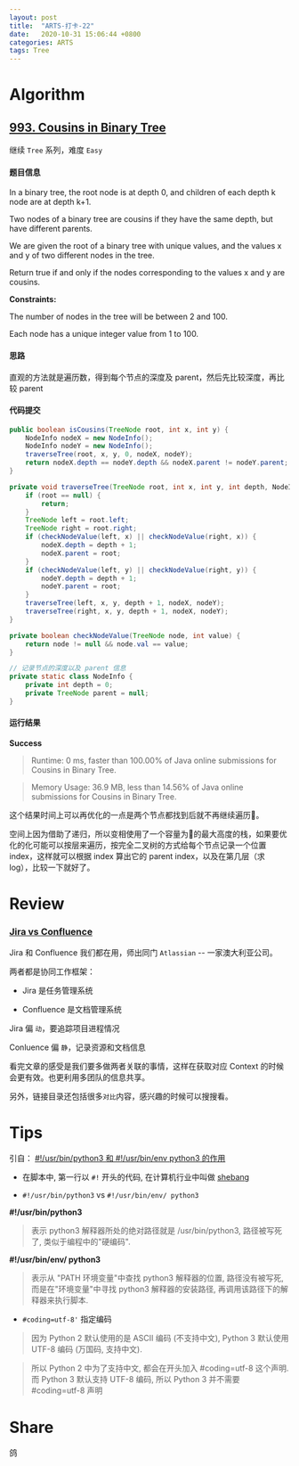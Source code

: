```yaml
---
layout: post
title:  "ARTS-打卡-22"
date:   2020-10-31 15:06:44 +0800
categories: ARTS
tags: Tree
---
```


# Algorithm

## [993. Cousins in Binary Tree]

继续 `Tree` 系列，难度 `Easy`

#### 题目信息

In a binary tree, the root node is at depth 0, and children of each depth k node are at depth k+1.

Two nodes of a binary tree are cousins if they have the same depth, but have different parents.

We are given the root of a binary tree with unique values, and the values x and y of two different nodes in the tree.

Return true if and only if the nodes corresponding to the values x and y are cousins.

**Constraints:**

The number of nodes in the tree will be between 2 and 100.

Each node has a unique integer value from 1 to 100.


#### 思路

直观的方法就是遍历数，得到每个节点的深度及 parent，然后先比较深度，再比较 parent

#### 代码提交

```java
public boolean isCousins(TreeNode root, int x, int y) {
    NodeInfo nodeX = new NodeInfo();
    NodeInfo nodeY = new NodeInfo();
    traverseTree(root, x, y, 0, nodeX, nodeY);
    return nodeX.depth == nodeY.depth && nodeX.parent != nodeY.parent;
}

private void traverseTree(TreeNode root, int x, int y, int depth, NodeInfo nodeX, NodeInfo nodeY) {
    if (root == null) {
        return;
    }
    TreeNode left = root.left;
    TreeNode right = root.right;
    if (checkNodeValue(left, x) || checkNodeValue(right, x)) {
        nodeX.depth = depth + 1;
        nodeX.parent = root;
    }
    if (checkNodeValue(left, y) || checkNodeValue(right, y)) {
        nodeY.depth = depth + 1;
        nodeY.parent = root;
    }
    traverseTree(left, x, y, depth + 1, nodeX, nodeY);
    traverseTree(right, x, y, depth + 1, nodeX, nodeY);
}

private boolean checkNodeValue(TreeNode node, int value) {
    return node != null && node.val == value;
}

// 记录节点的深度以及 parent 信息
private static class NodeInfo {
    private int depth = 0;
    private TreeNode parent = null;
}
```

#### 运行结果

**Success**

> Runtime: 0 ms, faster than 100.00% of Java online submissions for Cousins in Binary Tree.

> Memory Usage: 36.9 MB, less than 14.56% of Java online submissions for Cousins in Binary Tree.

这个结果时间上可以再优化的一点是两个节点都找到后就不再继续遍历🌲。

空间上因为借助了递归，所以变相使用了一个容量为🌲的最大高度的栈，如果要优化的化可能可以按层来遍历，按完全二叉树的方式给每个节点记录一个位置 index，这样就可以根据 index 算出它的 parent index，以及在第几层（求 log），比较一下就好了。

# Review

### [Jira vs Confluence]

Jira 和 Confluence 我们都在用，师出同门 `Atlassian` -- 一家澳大利亚公司。

两者都是协同工作框架：

- Jira 是任务管理系统

- Confluence 是文档管理系统

Jira 偏 `动`，要追踪项目进程情况

Conluence 偏 `静`，记录资源和文档信息

看完文章的感受是我们要多做两者关联的事情，这样在获取对应 Context 的时候会更有效。也更利用多团队的信息共享。

另外，链接目录还包括很多`对比`内容，感兴趣的时候可以搜搜看。

# Tips

引自： [#!/usr/bin/python3 和 #!/usr/bin/env python3 的作用]

- 在脚本中, 第一行以 `#!` 开头的代码, 在计算机行业中叫做 [shebang]

- `#!/usr/bin/python3` vs `#!/usr/bin/env/ python3`

**#!/usr/bin/python3**

> 表示 python3 解释器所处的绝对路径就是 /usr/bin/python3, 路径被写死了, 类似于编程中的"硬编码".

**#!/usr/bin/env/ python3**

> 表示从 "PATH 环境变量"中查找 python3 解释器的位置, 路径没有被写死, 而是在"环境变量"中寻找 python3 解释器的安装路径, 再调用该路径下的解释器来执行脚本.

- `#coding=utf-8'` 指定编码

> 因为 Python 2 默认使用的是 ASCII 编码 (不支持中文), Python 3 默认使用 UTF-8 编码 (万国码, 支持中文).

> 所以 Python 2 中为了支持中文, 都会在开头加入 #coding=utf-8 这个声明. 而 Python 3 默认支持 UTF-8 编码, 所以 Python 3 并不需要 #coding=utf-8 声明

# Share
鸽

<!-- refs -->
[993. Cousins in Binary Tree]: https://leetcode.com/problems/cousins-in-binary-tree/
[Jira vs Confluence]: https://www.educba.com/jira-vs-confluence/
[#!/usr/bin/python3 和 #!/usr/bin/env python3 的作用]: https://www.jianshu.com/p/400c612381dd
[shebang]: https://en.wikipedia.org/wiki/Shebang_(Unix)